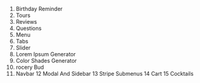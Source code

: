 1. Birthday Reminder
2. Tours
3. Reviews
4. Questions
5. Menu
6. Tabs 
7. Slider 
8. Lorem Ipsum Generator 
9. Color Shades Generator 
10. rocery Bud 
11. Navbar 
12 Modal And Sidebar 
13 Stripe Submenus 
14 Cart 
15 Cocktails
